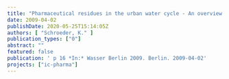```yaml
---
title: "Pharmaceutical residues in the urban water cycle - An overview of the state of the art"
date: 2009-04-02
publishDate: 2020-05-25T15:14:05Z
authors: [ "Schroeder, K." ]
publication_types: ["0"]
abstract: ""
featured: false
publication: ' p 16 *In:* Wasser Berlin 2009. Berlin. 2009-04-02'
projects: ["ic-pharma"]
---
```


